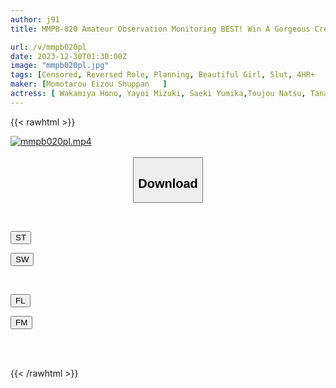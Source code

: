 ```yaml
---
author: j91
title: MMPB-020 Amateur Observation Monitoring BEST! Win A Gorgeous Creampie! ? Surprise HUNT Edition

url: /v/mmpb020pl
date: 2023-12-30T01:30:00Z
image: "mmpb020pl.jpg"
tags: [Censored, Reversed Role, Planning, Beautiful Girl, Slut, 4HR+	]
maker: [Momotarou Eizou Shuppan   ]
actress: [ Wakamiya Hono, Yayoi Mizuki, Saeki Yumika,Toujou Natsu, Tanaka Nene, Satsuki Mei, Satsuki Ena, Ohana Non ]
---
```



{{< rawhtml >}}

<div class="video" data-videoid="MewYZjyyWDtmJRo">
    <a href="javascript:;">
        <img src="/v/mmpb020pl/mmpb020pl.jpg" width="WIDTH" height="HEIGHT" alt="mmpb020pl.mp4" loading="lazy">
    </a>
</div>

<script type="text/javascript" src="https://j91.asia/asset/on-demand-st.js"></script>

<br>
  <link rel="stylesheet" href="https://j91.asia/asset/bs5.css">
  
  <center>
  <button class="btn btn-primary" type="button" data-bs-toggle="collapse" data-bs-target=".multi-collapse" aria-expanded="false" aria-controls="multiCollapseExample1 multiCollapseExample2"><h2>Download</h2></button></center>
</p>
<div class="row">
  <div class="col">
    <div class="collapse multi-collapse" id="multiCollapseExample1">
      <div class="card card-body">
	      	      <br>
<div class="buttons">  
<p><a href="https://streamtape.to/v/MewYZjyyWDtmJRo" target="_blank"><button class="btn-hover color-3"><i class="fa fa-download"></i> ST</button></a></p>
<p><a href="https://flaswish.com/dviaqoy6whhn" target="_blank"><button class="btn-hover color-2"><i class="fa fa-download"></i> SW</button></a></p></div>
    </div>
  </div>
</div>
  <div class="col">
    <div class="collapse multi-collapse" id="multiCollapseExample2">
      <div class="card card-body">
	      <br>
<div class="buttons">
<p><a href="javascript:;" target="_blank"><button class="btn-hover color-9"><i class="fa fa-download"></i> FL</button></a></p>
<p><a href="javascript:;" target="_blank"><button class="btn-hover color-8"><i class="fa fa-download"></i> FM</button></a></p></div>
<br><br>
      </div>
    </div>
  </div>
</div>

{{< /rawhtml >}}